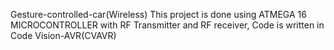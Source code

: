 Gesture-controlled-car(Wireless) This project is done using ATMEGA 16 MICROCONTROLLER with RF Transmitter and RF receiver, Code is written in Code Vision-AVR(CVAVR)
